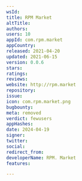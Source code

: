 ```yaml
---
wsId: 
title: RPM Market
altTitle: 
authors: 
users: 10
appId: com.rpm.market
appCountry: 
released: 2021-04-20
updated: 2021-06-15
version: 0.0.6
stars: 
ratings: 
reviews: 
website: http://rpm.market
repository: 
issue: 
icon: com.rpm.market.png
bugbounty: 
meta: removed
verdict: fewusers
appHashes: 
date: 2024-04-19
signer: 
twitter: 
social: 
redirect_from: 
developerName: RPM. Market
features: 

---
```


